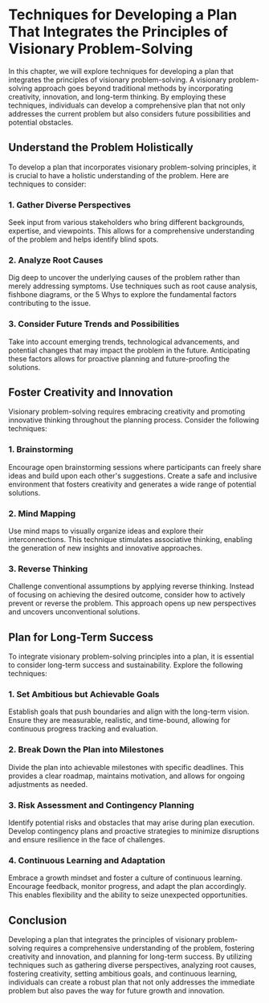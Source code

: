 Techniques for Developing a Plan That Integrates the Principles of Visionary Problem-Solving
=====================================================================================================

In this chapter, we will explore techniques for developing a plan that integrates the principles of visionary problem-solving. A visionary problem-solving approach goes beyond traditional methods by incorporating creativity, innovation, and long-term thinking. By employing these techniques, individuals can develop a comprehensive plan that not only addresses the current problem but also considers future possibilities and potential obstacles.

Understand the Problem Holistically
-----------------------------------

To develop a plan that incorporates visionary problem-solving principles, it is crucial to have a holistic understanding of the problem. Here are techniques to consider:

### 1. **Gather Diverse Perspectives**

Seek input from various stakeholders who bring different backgrounds, expertise, and viewpoints. This allows for a comprehensive understanding of the problem and helps identify blind spots.

### 2. **Analyze Root Causes**

Dig deep to uncover the underlying causes of the problem rather than merely addressing symptoms. Use techniques such as root cause analysis, fishbone diagrams, or the 5 Whys to explore the fundamental factors contributing to the issue.

### 3. **Consider Future Trends and Possibilities**

Take into account emerging trends, technological advancements, and potential changes that may impact the problem in the future. Anticipating these factors allows for proactive planning and future-proofing the solutions.

Foster Creativity and Innovation
--------------------------------

Visionary problem-solving requires embracing creativity and promoting innovative thinking throughout the planning process. Consider the following techniques:

### 1. **Brainstorming**

Encourage open brainstorming sessions where participants can freely share ideas and build upon each other's suggestions. Create a safe and inclusive environment that fosters creativity and generates a wide range of potential solutions.

### 2. **Mind Mapping**

Use mind maps to visually organize ideas and explore their interconnections. This technique stimulates associative thinking, enabling the generation of new insights and innovative approaches.

### 3. **Reverse Thinking**

Challenge conventional assumptions by applying reverse thinking. Instead of focusing on achieving the desired outcome, consider how to actively prevent or reverse the problem. This approach opens up new perspectives and uncovers unconventional solutions.

Plan for Long-Term Success
--------------------------

To integrate visionary problem-solving principles into a plan, it is essential to consider long-term success and sustainability. Explore the following techniques:

### 1. **Set Ambitious but Achievable Goals**

Establish goals that push boundaries and align with the long-term vision. Ensure they are measurable, realistic, and time-bound, allowing for continuous progress tracking and evaluation.

### 2. **Break Down the Plan into Milestones**

Divide the plan into achievable milestones with specific deadlines. This provides a clear roadmap, maintains motivation, and allows for ongoing adjustments as needed.

### 3. **Risk Assessment and Contingency Planning**

Identify potential risks and obstacles that may arise during plan execution. Develop contingency plans and proactive strategies to minimize disruptions and ensure resilience in the face of challenges.

### 4. **Continuous Learning and Adaptation**

Embrace a growth mindset and foster a culture of continuous learning. Encourage feedback, monitor progress, and adapt the plan accordingly. This enables flexibility and the ability to seize unexpected opportunities.

Conclusion
----------

Developing a plan that integrates the principles of visionary problem-solving requires a comprehensive understanding of the problem, fostering creativity and innovation, and planning for long-term success. By utilizing techniques such as gathering diverse perspectives, analyzing root causes, fostering creativity, setting ambitious goals, and continuous learning, individuals can create a robust plan that not only addresses the immediate problem but also paves the way for future growth and innovation.

